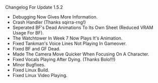 Changelog For Update 1.5.2

- Debugging Now Gives More Information.
- Crash Handler (Thanks sqirra-rng!)
- Seperated BF's Dead Animations To Its Own Sheet (Reduced VRAM Usage For BF).
- The Watchtower In Week 7 Now Plays It's Animation.
- Fixed Tankman's Voice Lines Not Playing In Gameover.
- Fixed BF and GF Dead.
- Made The Camera Move Quicker When Focusing On A Character.
- Fixed Vocals Playing After Dying. (Thanks Bolo!!!)
- Minor Bugfixes.
- Fixed Linux Build.
- Fixed Linux Video Playing.
